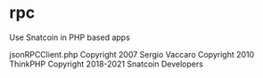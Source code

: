 # rpc
Use Snatcoin in PHP based apps






jsonRPCClient.php
Copyright 2007 Sergio Vaccaro
Copyright 2010 ThinkPHP
Copyright 2018-2021 Snatcoin Developers
